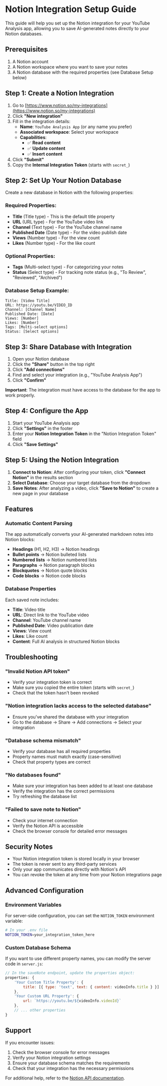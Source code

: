 # Notion Integration Setup Guide

This guide will help you set up the Notion integration for your YouTube Analysis app, allowing you to save AI-generated notes directly to your Notion databases.

## Prerequisites

1. A Notion account
2. A Notion workspace where you want to save your notes
3. A Notion database with the required properties (see Database Setup below)

## Step 1: Create a Notion Integration

1. Go to [https://www.notion.so/my-integrations](https://www.notion.so/my-integrations)
2. Click **"New integration"**
3. Fill in the integration details:
   - **Name**: `YouTube Analysis App` (or any name you prefer)
   - **Associated workspace**: Select your workspace
   - **Capabilities**: 
     - ✅ **Read content**
     - ✅ **Update content**
     - ✅ **Insert content**
4. Click **"Submit"**
5. Copy the **Internal Integration Token** (starts with `secret_`)

## Step 2: Set Up Your Notion Database

Create a new database in Notion with the following properties:

### Required Properties:
- **Title** (Title type) - This is the default title property
- **URL** (URL type) - For the YouTube video link
- **Channel** (Text type) - For the YouTube channel name
- **Published Date** (Date type) - For the video publish date
- **Views** (Number type) - For the view count
- **Likes** (Number type) - For the like count

### Optional Properties:
- **Tags** (Multi-select type) - For categorizing your notes
- **Status** (Select type) - For tracking note status (e.g., "To Review", "Reviewed", "Archived")

### Database Setup Example:
```
Title: [Video Title]
URL: https://youtu.be/VIDEO_ID
Channel: [Channel Name]
Published Date: [Date]
Views: [Number]
Likes: [Number]
Tags: [Multi-select options]
Status: [Select options]
```

## Step 3: Share Database with Integration

1. Open your Notion database
2. Click the **"Share"** button in the top right
3. Click **"Add connections"**
4. Find and select your integration (e.g., "YouTube Analysis App")
5. Click **"Confirm"**

**Important**: The integration must have access to the database for the app to work properly.

## Step 4: Configure the App

1. Start your YouTube Analysis app
2. Click **"Settings"** in the footer
3. Enter your **Notion Integration Token** in the "Notion Integration Token" field
4. Click **"Save Settings"**

## Step 5: Using the Notion Integration

1. **Connect to Notion**: After configuring your token, click **"Connect Notion"** in the results section
2. **Select Database**: Choose your target database from the dropdown
3. **Save Notes**: After analyzing a video, click **"Save to Notion"** to create a new page in your database

## Features

### Automatic Content Parsing
The app automatically converts your AI-generated markdown notes into Notion blocks:
- **Headings** (H1, H2, H3) → Notion headings
- **Bullet points** → Notion bulleted lists
- **Numbered lists** → Notion numbered lists
- **Paragraphs** → Notion paragraph blocks
- **Blockquotes** → Notion quote blocks
- **Code blocks** → Notion code blocks

### Database Properties
Each saved note includes:
- **Title**: Video title
- **URL**: Direct link to the YouTube video
- **Channel**: YouTube channel name
- **Published Date**: Video publication date
- **Views**: View count
- **Likes**: Like count
- **Content**: Full AI analysis in structured Notion blocks

## Troubleshooting

### "Invalid Notion API token"
- Verify your integration token is correct
- Make sure you copied the entire token (starts with `secret_`)
- Check that the token hasn't been revoked

### "Notion integration lacks access to the selected database"
- Ensure you've shared the database with your integration
- Go to the database → Share → Add connections → Select your integration

### "Database schema mismatch"
- Verify your database has all required properties
- Property names must match exactly (case-sensitive)
- Check that property types are correct

### "No databases found"
- Make sure your integration has been added to at least one database
- Verify the integration has the correct permissions
- Try refreshing the database list

### "Failed to save note to Notion"
- Check your internet connection
- Verify the Notion API is accessible
- Check the browser console for detailed error messages

## Security Notes

- Your Notion integration token is stored locally in your browser
- The token is never sent to any third-party services
- Only your app communicates directly with Notion's API
- You can revoke the token at any time from your Notion integrations page

## Advanced Configuration

### Environment Variables
For server-side configuration, you can set the `NOTION_TOKEN` environment variable:

```bash
# In your .env file
NOTION_TOKEN=your_integration_token_here
```

### Custom Database Schema
If you want to use different property names, you can modify the server code in `server.js`:

```javascript
// In the saveNote endpoint, update the properties object:
properties: {
    'Your Custom Title Property': {
        title: [{ type: 'text', text: { content: videoInfo.title } }]
    },
    'Your Custom URL Property': {
        url: `https://youtu.be/${videoInfo.videoId}`
    },
    // ... other properties
}
```

## Support

If you encounter issues:
1. Check the browser console for error messages
2. Verify your Notion integration settings
3. Ensure your database schema matches the requirements
4. Check that your integration has the necessary permissions

For additional help, refer to the [Notion API documentation](https://developers.notion.com/). 